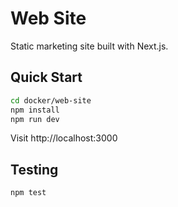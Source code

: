 # Web Site

Static marketing site built with Next.js.

## Quick Start

```bash
cd docker/web-site
npm install
npm run dev
```

Visit http://localhost:3000

## Testing

```bash
npm test
```
